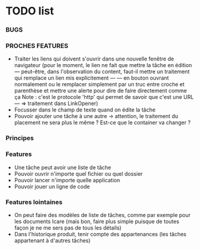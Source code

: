 # TODO list

### BUGS

### PROCHES FEATURES

* Traiter les liens qui doivent s'ouvrir dans une nouvelle fenêtre de navigateur
  (pour le moment, le lien ne fait que mettre la tâche en édition — peut-être, dans l'observation du content, faut-il mettre un traitement qui remplace un lien mis explicitement — <a> — en bouton ouvrant normalement
  ou le remplacer simplement par un truc entre croche et parenthèse et mettre une alerte pour dire de faire directement comme ça
  Note : c'est le protocole 'http' qui permet de savoir que c'est une URL — => traitement dans LinkOpener)
* Focusser dans le champ de texte quand on édite la tâche
* Pouvoir ajouter une tâche à une autre
  -> attention, le traitement du placement ne sera plus le même
  ? Est-ce que le container va changer ?


### Principes


### Features

* Une tâche peut avoir une liste de tâche
* Pouvoir ouvrir n'importe quel fichier ou quel dossier
* Pouvoir lancer n'importe quelle application
* Pouvoir jouer un ligne de code

### Features lointaines
* On peut faire des modèles de liste de tâches, comme par exemple pour les documents Icare (mais bon, faire plus simple puisque de toutes façon je ne me sers pas de tous les détails)
* Dans l'historique produit, tenir compte des appartenances (les tâches appartenant à d'autres tâches)
